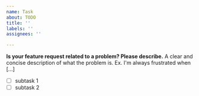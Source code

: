 ```yaml
---
name: Task
about: TODO
title: ''
labels: ''
assignees: ''

---
```


**Is your feature request related to a problem? Please describe.**
A clear and concise description of what the problem is. Ex. I'm always frustrated when [...]

- [ ] subtask 1
- [ ] subtask 2
